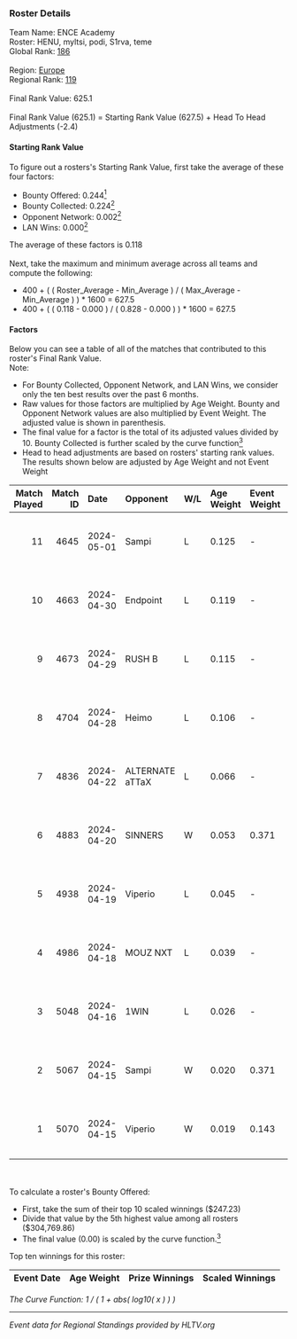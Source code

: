 ### Roster Details<br />
Team Name: ENCE Academy<br />
Roster: HENU, myltsi, podi, S1rva, teme<br />
Global Rank: [186](../../standings_global_2024_10_09.md)<br />
<br />
Region: [Europe]( ../../standings_europe_2024_10_09.md)<br />
Regional Rank: [119]( ../../standings_europe_2024_10_09.md)<br />
<br />
Final Rank Value:  625.1<br />
<br />
Final Rank Value (625.1) = Starting Rank Value (627.5) + Head To Head Adjustments (-2.4)<br />

#### Starting Rank Value<br />
To figure out a rosters's Starting Rank Value, first take the average of these four factors:<br />
- Bounty Offered: 0.244[<sup>1</sup>](#table2)
- Bounty Collected: 0.224[<sup>2</sup>](#table1)
- Opponent Network: 0.002[<sup>2</sup>](#table1)
- LAN Wins: 0.000[<sup>2</sup>](#table1)

The average of these factors is 0.118<br />
<br />
Next, take the maximum and minimum average across all teams and compute the following:<br />
- 400 + ( ( Roster_Average - Min_Average ) / ( Max_Average - Min_Average ) ) * 1600 = 627.5
- 400 + ( ( 0.118 - 0.000 ) / ( 0.828 - 0.000 ) ) * 1600 = 627.5


#### Factors<br />
Below you can see a table of all of the matches that contributed to this roster's Final Rank Value.<br />
Note:<br />

- For Bounty Collected, Opponent Network, and LAN Wins, we consider only the ten best results over the past 6 months.
- Raw values for those factors are multiplied by Age Weight. Bounty and Opponent Network values are also multiplied by Event Weight. The adjusted value is shown in parenthesis.
- The final value for a factor is the total of its adjusted values divided by 10. Bounty Collected is further scaled by the curve function[<sup>3</sup>](#curveFunction)
- Head to head adjustments are based on rosters' starting rank values. The results shown below are adjusted by Age Weight and not Event Weight
<span id="table1"></span><br />


| Match Played | Match ID | Date       | Opponent        | W/L | Age Weight | Event Weight | Bounty Collected | Opponent Network | LAN Wins  | H2H Adj. | Roster                          |
| -: | -: | :- | :- | :- | :- | :- | :- | :- | :- | -: | :- |
|           11 |     4645 | 2024-05-01 | Sampi           | L   | 0.125      | -            | -                | -                | -         |    -0.38 | HENU, myltsi, podi, S1rva, teme |
|           10 |     4663 | 2024-04-30 | Endpoint        | L   | 0.119      | -            | -                | -                | -         |    -0.48 | HENU, myltsi, podi, S1rva, teme |
|            9 |     4673 | 2024-04-29 | RUSH B          | L   | 0.115      | -            | -                | -                | -         |    -0.93 | HENU, myltsi, podi, S1rva, teme |
|            8 |     4704 | 2024-04-28 | Heimo           | L   | 0.106      | -            | -                | -                | -         |    -1.57 | HENU, myltsi, podi, S1rva, teme |
|            7 |     4836 | 2024-04-22 | ALTERNATE aTTaX | L   | 0.066      | -            | -                | -                | -         |    -0.22 | HENU, myltsi, podi, S1rva, teme |
|            6 |     4883 | 2024-04-20 | SINNERS         | W   | 0.053      | 0.371        | 0.156 (0.003)    | 1.000 (0.020)    | 0 (0.000) |     1.61 | HENU, myltsi, podi, S1rva, teme |
|            5 |     4938 | 2024-04-19 | Viperio         | L   | 0.045      | -            | -                | -                | -         |    -0.82 | HENU, myltsi, podi, S1rva, teme |
|            4 |     4986 | 2024-04-18 | MOUZ NXT        | L   | 0.039      | -            | -                | -                | -         |    -0.21 | HENU, myltsi, podi, S1rva, teme |
|            3 |     5048 | 2024-04-16 | 1WIN            | L   | 0.026      | -            | -                | -                | -         |    -0.22 | HENU, myltsi, podi, S1rva, teme |
|            2 |     5067 | 2024-04-15 | Sampi           | W   | 0.020      | 0.371        | 0.049 (0.000)    | 0.716 (0.005)    | 0 (0.000) |     0.56 | HENU, myltsi, podi, S1rva, teme |
|            1 |     5070 | 2024-04-15 | Viperio         | W   | 0.019      | 0.143        | 0.000 (0.000)    | 0.002 (0.000)    | 0 (0.000) |     0.26 | HENU, myltsi, podi, S1rva, teme |

<br />
<span id="table2"></span><br />
To calculate a roster's Bounty Offered:<br />

- First, take the sum of their top 10 scaled winnings ($247.23)
- Divide that value by the 5th highest value among all rosters ($304,769.86)
- The final value (0.00) is scaled by the curve function.[<sup>3</sup>](#curveFunction)

Top ten winnings for this roster:<br />

| Event Date | Age Weight | Prize Winnings | Scaled Winnings |
| :- | -: | :- | :- |


<span id="curveFunction"></span>_The Curve Function: 1 / ( 1 + abs( log10( x ) ) )_<br />

---
_Event data for Regional Standings provided by HLTV.org_<br />
